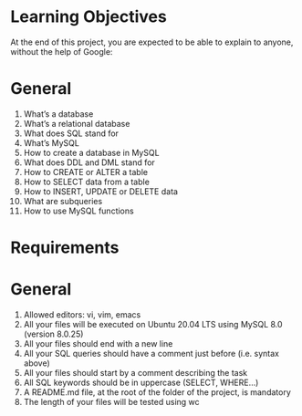 # Learning Objectives
At the end of this project, you are expected to be able to explain to anyone, without the help of Google:

# General
1. What’s a database
2. What’s a relational database
3. What does SQL stand for
4. What’s MySQL
5. How to create a database in MySQL
6. What does DDL and DML stand for
7. How to CREATE or ALTER a table
8. How to SELECT data from a table
9. How to INSERT, UPDATE or DELETE data
10. What are subqueries
11. How to use MySQL functions


# Requirements
# General
1. Allowed editors: vi, vim, emacs
2. All your files will be executed on Ubuntu 20.04 LTS using MySQL 8.0 (version 8.0.25)
3. All your files should end with a new line
4. All your SQL queries should have a comment just before (i.e. syntax above)
5. All your files should start by a comment describing the task
6. All SQL keywords should be in uppercase (SELECT, WHERE…)
7. A README.md file, at the root of the folder of the project, is mandatory
8. The length of your files will be tested using wc
